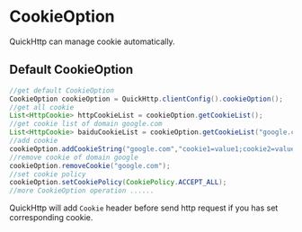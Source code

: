 # CookieOption

QuickHttp can manage cookie automatically.

## Default CookieOption

```java
//get default CookieOption
CookieOption cookieOption = QuickHttp.clientConfig().cookieOption();
//get all cookie
List<HttpCookie> httpCookieList = cookieOption.getCookieList();
//get cookie list of domain google.com
List<HttpCookie> baiduCookieList = cookieOption.getCookieList("google.com");
//add cookie
cookieOption.addCookieString("google.com","cookie1=value1;cookie2=value2;");
//remove cookie of domain google
cookieOption.removeCookie("google.com");
//set cookie policy
cookieOption.setCookiePolicy(CookiePolicy.ACCEPT_ALL);
//more CookieOption operation ......
```

QuickHttp will add ``Cookie`` header before send http request if you has set corresponding cookie.